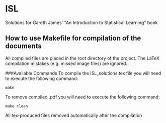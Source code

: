 # ISL
Solutions for Gareth James' "An Introduction to Statistical Learning" book

## How to use Makefile for compilation of the documents
All compiled files are placed in the root directory of the project. 
The LaTeX compilation mistakes (e.g. missed image files) are ignored.

###Available Commands
To compile the ISL_solutions.tex file you will need to execute the following command:
```
make
```

To remove compiled .pdf you will need to execute the following command:
```
make clean
```

All tex-produced files removed automatically after the compilation


